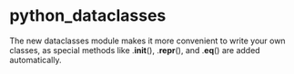 # python_dataclasses
The new dataclasses module makes it more convenient to write your own classes, as special methods like .__init__(), .__repr__(), and .__eq__() are added automatically.
